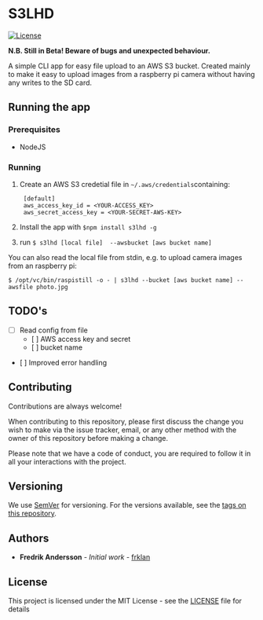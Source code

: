 # S3LHD
[![License](http://img.shields.io/:license-mit-blue.svg?style=flat-square)](https://github.com/frklan/s3lhd/blob/master/LICENSE)

**N.B. Still in Beta! Beware of bugs and unexpected behaviour.**

A simple CLI app for easy file upload to an AWS S3 bucket. Created mainly to make it easy to upload images from a raspberry pi camera without having any writes to the SD card.

## Running the app

### Prerequisites

* NodeJS

### Running

1. Create an AWS S3 credetial file in  ````~/.aws/credentials````containing:

		[default]
		aws_access_key_id = <YOUR-ACCESS_KEY>
		aws_secret_access_key = <YOUR-SECRET-AWS-KEY>

2. Install the app with ````$npm install s3lhd -g````

3. run ```$ s3lhd [local file]  --awsbucket [aws bucket name]```


You can also read the local file from stdin, e.g. to upload camera images from an raspberry pi:

	$ /opt/vc/bin/raspistill -o - | s3lhd --bucket [aws bucket name] --awsfile photo.jpg

## TODO's

- [ ] Read config from file
 	-	[ ] AWS access key and secret
	-	[ ] bucket name
- [ ] Improved error handling
 
  
## Contributing

Contributions are always welcome!

When contributing to this repository, please first discuss the change you wish to make via the issue tracker, email, or any other method with the owner of this repository before making a change.

Please note that we have a code of conduct, you are required to follow it in all your interactions with the project.

## Versioning

We use [SemVer](http://semver.org/) for versioning. For the versions available, see the [tags on this repository](https://github.com/frklan/s3lhd/tags).

## Authors

* **Fredrik Andersson** - *Initial work* - [frklan](https://github.com/frklan)

## License

This project is licensed under the MIT License - see the [LICENSE](LICENSE) file for details
